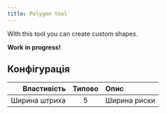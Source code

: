 ```yaml
---
title: Polygon tool
---
```


With this tool you can create custom shapes.

**Work in progress!**

## Конфігурація

|   Властивість | Типово | Опис         |
| ------------: | :----: | :----------- |
| Ширина штриха |    5   | Ширина риски |
